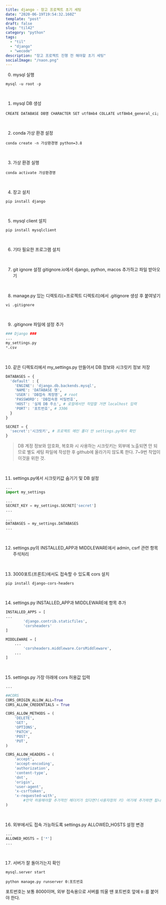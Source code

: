 ```yaml
---
title: django - 장고 프로젝트 초기 세팅
date: "2020-06-19T19:54:32.160Z"
template: "post"
draft: false
slug: "til42"
category: "python"
tags:
  - "til"
  - "django"
  - "wecode"
description: "장고 프로젝트 진행 전 해야할 초기 세팅"
socialImage: "/naon.png"
---
```


0. mysql 실행

`mysql -u root -p`

<br>

1. mysql DB 생성

`CREATE DATABASE DB명 CHARACTER SET utf8mb4 COLLATE utf8mb4_general_ci;`

<br>

2. conda 가상 환경 설정

`conda create -n 가상환경명 python=3.8`

<br>

3. 가상 환경 실행

`conda activate 가상환경명`

<br>

4. 장고 설치

`pip install django`

<br>

5. mysql client 설치

`pip install mysqlclient`

<br>

6. 기타 필요한 프로그램 설치

<br>

7. git ignore 설정
gitignore.io에서 django, python, macos 추가하고 파일 받아오기

<br>

8. manage.py 있는 디렉토리(=프로젝트 디렉토리)에서 .gitignore 생성 후 붙여넣기

`vi .gitignore`

<br>

9. .gitignore 파일에 설정 추가

```python
### Django ###
...
my_settings.py
*.csv
```

<br>

10. 같은 디렉토리에서 my_settings.py 만들어서 DB 정보와 시크릿키 정보 저장

```python
DATABASES = {
  'default' : {
    'ENGINE': 'django.db.backends.mysql',
    'NAME': 'DATABASE 명',
    'USER': 'DB접속 계정명', # root
    'PASSWORD': 'DB접속용 비밀번호',
    'HOST': '실제 DB 주소', # 로컬에서만 작업할 거면 localhost 입력
    'PORT': '포트번호', # 3306
  }
}

SECRET = {
  'secret':'시크릿키', # 프로젝트 메인 폴더 안 settings.py에서 확인
}
```

> DB 계정 정보와 암호화, 복호화 시 사용하는 시크릿키는 외부에 노출되면 안 되므로 별도 세팅 파일에 작성한 후 github에 올라가지 않도록 한다. 7~9번 작업이 이것을 위한 것.

<br>

11. settings.py에서 시크릿키값 숨기기 및 DB 설정

```python
...
import my_settings

...
SECRET_KEY = my_settings.SECRET['secret']
...

...
DATABASES = my_settings.DATABASES
...
```

<br>

12. settings.py의 INSTALLED_APP과 MIDDLEWARE에서 admin, csrf 관련 항목 주석처리

<br>

13. 3000포트(프론트)에서도 접속할 수 있도록 cors 설치

`pip install django-cors-headers`

<br>

14. settings.py INSTALLED_APP과 MIDDLEWARE에 항목 추가

```python
INSTALLED_APPS = [
...
		'django.contrib.staticfiles',
		'corsheaders'
]

MIDDLEWARE = [
	...
		'corsheaders.middleware.CorsMiddleware',
	...
]
```

<br>

15. settings.py 가장 아래에 cors 허용값 입력

```python
...

##CORS
CORS_ORIGIN_ALLOW_ALL=True
CORS_ALLOW_CREDENTIALS = True

CORS_ALLOW_METHODS = (
    'DELETE',
    'GET',
    'OPTIONS',
    'PATCH',
    'POST',
    'PUT',
)

CORS_ALLOW_HEADERS = (
    'accept',
    'accept-encoding',
    'authorization',
    'content-type',
    'dnt',
    'origin',
    'user-agent',
    'x-csrftoken',
    'x-requested-with',
		#만약 허용해야할 추가적인 헤더키가 있다면?(사용자정의 키) 여기에 추가하면 됩니다.
)
```

<br>

16. 외부에서도 접속 가능하도록 settings.py ALLOWED_HOSTS 설정 변경

```python
...
ALLOWED_HOSTS = ['*']
...
```

<br>

17. 서버가 잘 돌아가는지 확인

`mysql.server start`

`python manage.py runserver 0:포트번호`

포트번호는 보통 8000이며, 외부 접속용으로 서버를 띄울 땐 포트번호 앞에 `0:`를 붙어야 한다.